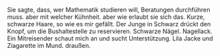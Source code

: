 Sie sagte, dass, wer Mathematik studieren will,
Beratungen durchführen muss.
aber mit welcher Kühnheit.
aber wie erlaubt sie sich das.
Kurze, schwarze Haare, so wie es mir gefällt.
Der Junge in Schwarz drückt den Knopf, um die Bushaltestelle zu reservieren.
Schwarze Nägel. Nagellack.
Ein Mitreisender schaut mich an und sucht Unterstützung.
Lila Jacke und Ziagarette im Mund. draußen.

